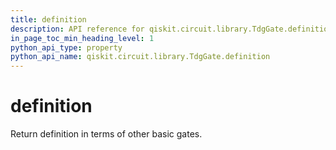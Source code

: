 ```yaml
---
title: definition
description: API reference for qiskit.circuit.library.TdgGate.definition
in_page_toc_min_heading_level: 1
python_api_type: property
python_api_name: qiskit.circuit.library.TdgGate.definition
---
```


# definition

Return definition in terms of other basic gates.

